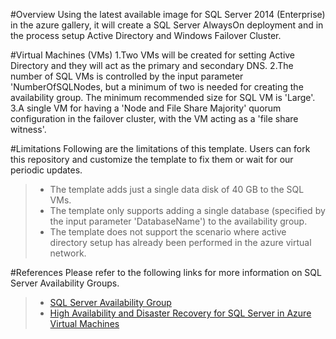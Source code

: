 #Overview
Using the latest available image for SQL Server 2014 (Enterprise) in the azure gallery, it will create a SQL Server AlwaysOn deployment and in the process setup Active Directory and Windows Failover Cluster.

#Virtual Machines (VMs)
1.Two VMs will be created for setting Active Directory and they will act as the primary and secondary DNS. 
2.The number of SQL VMs is controlled by the input parameter 'NumberOfSQLNodes, but a minimum of two is needed for creating the availability group. The minimum recommended size for SQL VM is 'Large'.
3.A single VM for having a 'Node and File Share Majority' quorum configuration in the failover cluster, with the VM acting as a 'file share witness'.

#Limitations
Following are the limitations of this template. Users can fork this repository and customize the template to fix them or wait for our periodic updates.
> - The template adds just a single data disk of 40 GB to the SQL VMs.
> - The template only supports adding a single database (specified by the input parameter 'DatabaseName') to the availability group.
> - The template does not support the scenario where active directory setup has already been performed in the azure virtual network.

#References
Please refer to the following links for more information on SQL Server Availability Groups.
> - [SQL Server Availability Group](http://technet.microsoft.com/en-us/library/ff877884.aspx)
> - [High Availability and Disaster Recovery for SQL Server in Azure Virtual Machines](http://msdn.microsoft.com/en-us/library/jj870962.aspx)

